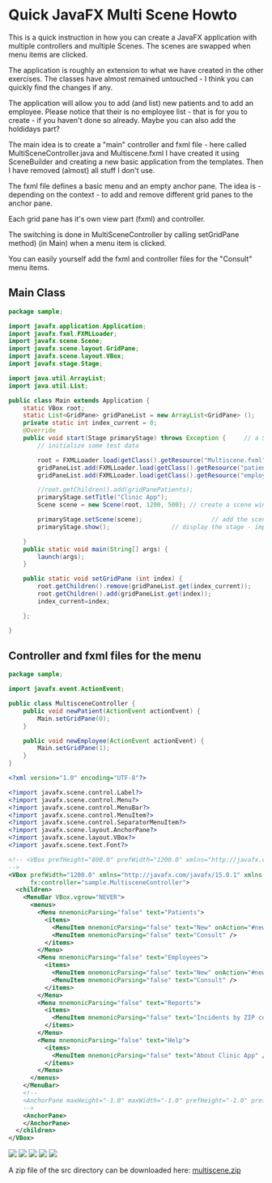 


# Quick JavaFX Multi Scene Howto

This is a quick instruction in how you can create a JavaFX application with multiple controllers and multiple Scenes.
The scenes are swapped when menu items are clicked.

The application is roughly an extension to what we have created in the other exercises.
The classes have almost remained untouched - I think you can quickly find the changes if any.

The application will allow you to add (and list) new patients and to add an employee. Please notice that
their is no employee list - that is for you to create - if you haven't done so already. Maybe you can also add the holdidays part?

The main idea is to create a "main" controller and fxml file - here called MultiSceneController.java and Multiscene.fxml
I have created it using SceneBuilder and creating a new basic application from the templates.
Then I have removed (almost) all stuff I don't use.


The fxml file defines a basic menu and an empty anchor pane.
The idea is - depending on the context - to add and remove different grid panes to the anchor pane.

Each grid pane has it's own view part (fxml) and controller.


The switching is done in MultiSceneController by calling setGridPane method) (in Main) when a menu item is clicked.

You can easily yourself add the fxml and controller files for the "Consult" menu items.


## Main Class
```java
package sample;

import javafx.application.Application;
import javafx.fxml.FXMLLoader;
import javafx.scene.Scene;
import javafx.scene.layout.GridPane;
import javafx.scene.layout.VBox;
import javafx.stage.Stage;

import java.util.ArrayList;
import java.util.List;

public class Main extends Application {
    static VBox root;
    static List<GridPane> gridPaneList = new ArrayList<GridPane> ();
    private static int index_current = 0;
    @Override
    public void start(Stage primaryStage) throws Exception {     // a Stage is the main window for a JavaFX application
        // initialize some test data

        root = FXMLLoader.load(getClass().getResource("Multiscene.fxml"));
        gridPaneList.add(FXMLLoader.load(getClass().getResource("patients.fxml")));
        gridPaneList.add(FXMLLoader.load(getClass().getResource("employees.fxml")));

        //root.getChildren().add(gridPanePatients);
        primaryStage.setTitle("Clinic App");
        Scene scene = new Scene(root, 1200, 500); // create a scene window 1200 x 500 pixels

        primaryStage.setScene(scene);                   // add the scene to the stage / application window
        primaryStage.show();                 // display the stage - important! otherwise nothing happens :-)

    }
    public static void main(String[] args) {
        launch(args);
    }

    public static void setGridPane (int index) {
        root.getChildren().remove(gridPaneList.get(index_current));
        root.getChildren().add(gridPaneList.get(index));
        index_current=index;

    };

}
```

## Controller and fxml files for the menu

```java
package sample;

import javafx.event.ActionEvent;

public class MultisceneController {
    public void newPatient(ActionEvent actionEvent) {
        Main.setGridPane(0);
    }

    public void newEmployee(ActionEvent actionEvent) {
        Main.setGridPane(1);
    }
}
```

```xml
<?xml version="1.0" encoding="UTF-8"?>

<?import javafx.scene.control.Label?>
<?import javafx.scene.control.Menu?>
<?import javafx.scene.control.MenuBar?>
<?import javafx.scene.control.MenuItem?>
<?import javafx.scene.control.SeparatorMenuItem?>
<?import javafx.scene.layout.AnchorPane?>
<?import javafx.scene.layout.VBox?>
<?import javafx.scene.text.Font?>

<!-- <VBox prefHeight="800.0" prefWidth="1200.0" xmlns="http://javafx.com/javafx/15.0.1" xmlns:fx="http://javafx.com/fxml/1"
-->
<VBox prefWidth="1200.0" xmlns="http://javafx.com/javafx/15.0.1" xmlns:fx="http://javafx.com/fxml/1"
      fx:controller="sample.MultisceneController">
  <children>
    <MenuBar VBox.vgrow="NEVER">
      <menus>
        <Menu mnemonicParsing="false" text="Patients">
          <items>
            <MenuItem mnemonicParsing="false" text="New" onAction="#newPatient" />
            <MenuItem mnemonicParsing="false" text="Consult" />
          </items>
        </Menu>
        <Menu mnemonicParsing="false" text="Employees">
          <items>
            <MenuItem mnemonicParsing="false" text="New" onAction="#newEmployee" />
            <MenuItem mnemonicParsing="false" text="Consult" />
          </items>
        </Menu>
        <Menu mnemonicParsing="false" text="Reports">
          <items>
            <MenuItem mnemonicParsing="false" text="Incidents by ZIP code" />
          </items>
        </Menu>
        <Menu mnemonicParsing="false" text="Help">
          <items>
            <MenuItem mnemonicParsing="false" text="About Clinic App" />
          </items>
        </Menu>
      </menus>
    </MenuBar>
    <!--
    <AnchorPane maxHeight="-1.0" maxWidth="-1.0" prefHeight="-1.0" prefWidth="-1.0" VBox.vgrow="ALWAYS">
    -->
    <AnchorPane>
    </AnchorPane>
  </children>
</VBox>
```



![](ClinicApp-main.png)
![](ClinicApp-newemp-menu.png)
![](ClinicApp-addingemp.png)
![](ClinicApp-newpatient-menu.png)
![](ClinicApp-newpatient-added.png)


A zip file of the src directory can be downloaded here: [multiscene.zip](multiscene.zip)



